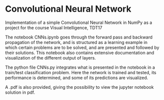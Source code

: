 # Convolutional Neural Network
Implementation of a simple Convolutional Neural Network in NumPy as a project for the course Visual Intelligence, TDT17

The notebook CNNs.ipynb goes through the forward pass and backward propagation of the network, and is structured as a learning example in which certain problems are to be solved, and are presented and followed by their solutions. This notebook also contains extensive documentation and visualization of the different output of layers. 

The python file CNNs.py integrates what is presented in the notebook in a train/test classification problem. Here the network is trained and tested, its performance is determined, and some of its predictions are visualized.

A .pdf is also provided, giving the possibility to view the jupyter notebook solution in pdf.
